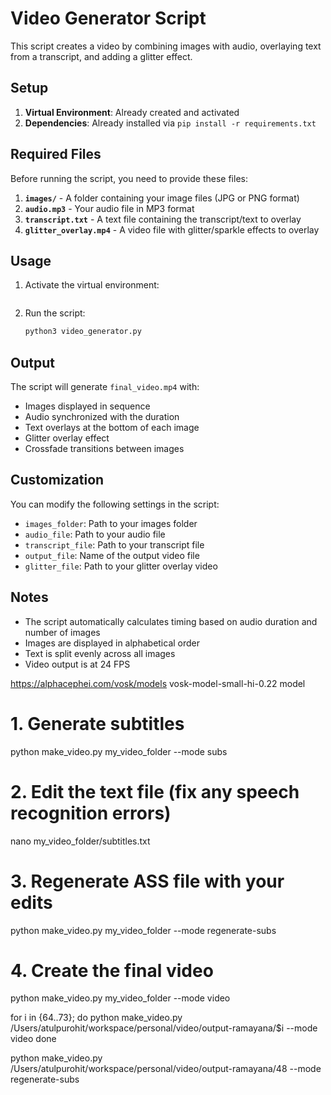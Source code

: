 # Video Generator Script

This script creates a video by combining images with audio, overlaying text from a transcript, and adding a glitter effect.

## Setup

1. **Virtual Environment**: Already created and activated
2. **Dependencies**: Already installed via `pip install -r requirements.txt`

## Required Files

Before running the script, you need to provide these files:

1. **`images/`** - A folder containing your image files (JPG or PNG format)
2. **`audio.mp3`** - Your audio file in MP3 format
3. **`transcript.txt`** - A text file containing the transcript/text to overlay
4. **`glitter_overlay.mp4`** - A video file with glitter/sparkle effects to overlay

## Usage

1. Activate the virtual environment:

   ```bash


   ```

2. Run the script:

   ```bash
   python3 video_generator.py
   ```

## Output

The script will generate `final_video.mp4` with:

- Images displayed in sequence
- Audio synchronized with the duration
- Text overlays at the bottom of each image
- Glitter overlay effect
- Crossfade transitions between images

## Customization

You can modify the following settings in the script:

- `images_folder`: Path to your images folder
- `audio_file`: Path to your audio file
- `transcript_file`: Path to your transcript file
- `output_file`: Name of the output video file
- `glitter_file`: Path to your glitter overlay video

## Notes

- The script automatically calculates timing based on audio duration and number of images
- Images are displayed in alphabetical order
- Text is split evenly across all images
- Video output is at 24 FPS

<https://alphacephei.com/vosk/models> vosk-model-small-hi-0.22 model

# 1. Generate subtitles

python make_video.py my_video_folder --mode subs

# 2. Edit the text file (fix any speech recognition errors)

nano my_video_folder/subtitles.txt

# 3. Regenerate ASS file with your edits

python make_video.py my_video_folder --mode regenerate-subs

# 4. Create the final video

python make_video.py my_video_folder --mode video

for i in {64..73}; do
python make_video.py /Users/atulpurohit/workspace/personal/video/output-ramayana/$i --mode video
done

python make_video.py /Users/atulpurohit/workspace/personal/video/output-ramayana/48 --mode regenerate-subs
